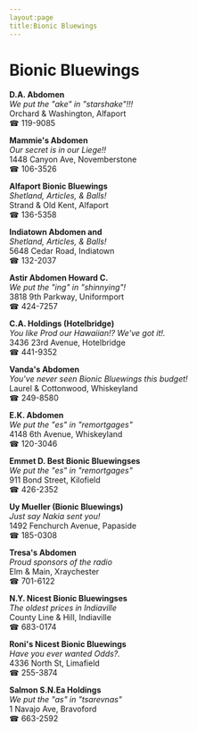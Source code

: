 ```yaml
---
layout:page
title:Bionic Bluewings
---
```

# Bionic Bluewings

**D.A. Abdomen**  
_We put the "ake" in "starshake"!!!_  
Orchard & Washington, Alfaport  
☎ 119-9085



**Mammie's Abdomen**  
_Our secret is in our Liege!!_  
1448 Canyon Ave, Novemberstone  
☎ 106-3526



**Alfaport Bionic Bluewings**  
_Shetland, Articles, & Balls!_  
Strand & Old Kent, Alfaport  
☎ 136-5358



**Indiatown Abdomen and**  
_Shetland, Articles, & Balls!_  
5648 Cedar Road, Indiatown  
☎ 132-2037



**Astir Abdomen Howard C.**  
_We put the "ing" in "shinnying"!_  
3818 9th Parkway, Uniformport  
☎ 424-7257



**C.A. Holdings (Hotelbridge)**  
_You like Prod our Hawaiian!? We've got it!._  
3436 23rd Avenue, Hotelbridge  
☎ 441-9352



**Vanda's Abdomen**  
_You've never seen Bionic Bluewings this budget!_  
Laurel & Cottonwood, Whiskeyland  
☎ 249-8580



**E.K. Abdomen**  
_We put the "es" in "remortgages"_  
4148 6th Avenue, Whiskeyland  
☎ 120-3046



**Emmet D. Best Bionic Bluewingses**  
_We put the "es" in "remortgages"_  
911 Bond Street, Kilofield  
☎ 426-2352



**Uy Mueller (Bionic Bluewings)**  
_Just say Nakia sent you!_  
1492 Fenchurch Avenue, Papaside  
☎ 185-0308



**Tresa's Abdomen**  
_Proud sponsors of the radio_  
Elm & Main, Xraychester  
☎ 701-6122



**N.Y. Nicest Bionic Bluewingses**  
_The oldest prices in Indiaville_  
County Line & Hill, Indiaville  
☎ 683-0174



**Roni's Nicest Bionic Bluewings**  
_Have you ever wanted Odds?._  
4336 North St, Limafield  
☎ 255-3874



**Salmon S.N.Ea Holdings**  
_We put the "as" in "tsarevnas"_  
1 Navajo Ave, Bravoford  
☎ 663-2592



